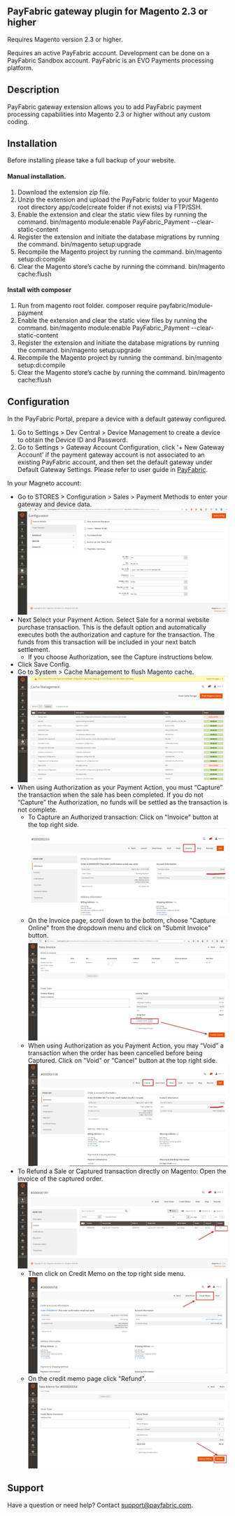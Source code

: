 ﻿## PayFabric gateway plugin for Magento 2.3 or higher
Requires Magento version 2.3 or higher.

Requires an active PayFabric account.  Development can be done on a PayFabric Sandbox account. PayFabric is an EVO Payments processing platform.

## Description 
PayFabric gateway extension allows you to add PayFabric payment processing capabilities into Magento 2.3 or higher without any custom coding.

## Installation 
Before installing please take a full backup of your website.
#### Manual installation.
1. Download the extension zip file.
2. Unzip the extension and upload the PayFabric folder to your Magento root directory app/code(create folder if not exists) via FTP/SSH.
3. Enable the extension and clear the static view files by running the command.
    bin/magento module:enable PayFabric_Payment --clear-static-content
4. Register the extension and initiate the database migrations by running the command.
    bin/magento setup:upgrade
5. Recompile the Magento project by running the command.
    bin/magento setup:di:compile
6. Clear the Magento store’s cache by running the command.
    bin/magento cache:flush
    
#### Install with composer
1. Run from magento root folder.
    composer require payfabric/module-payment
2. Enable the extension and clear the static view files by running the command.
    bin/magento module:enable PayFabric_Payment --clear-static-content
3. Register the extension and initiate the database migrations by running the command.
    bin/magento setup:upgrade
4. Recompile the Magento project by running the command.
    bin/magento setup:di:compile
5. Clear the Magento store’s cache by running the command.
    bin/magento cache:flush

## Configuration
In the PayFabric Portal, prepare a device with a default gateway configured.
1. Go to Settings > Dev Central > Device Management to create a device to obtain the Device ID and Password.
2. Go to Settings > Gateway Account Configuration, click '+ New Gateway Account' if the payment gateway account is not associated to an existing PayFabric account, and then set the default gateway under Default Gateway Settings.
Please refer to user guide in [PayFabric](https://github.com/PayFabric/Portal/blob/master/PayFabric/README.md "PayFabric").

In your Magneto account:
* Go to STORES > Configuration > Sales > Payment Methods to enter your gateway and device data.
![image](ScreenShots/setting_admin.png)
* Next Select your Payment Action.   Select Sale for a normal website purchase transaction.  This is the default option and automatically executes both the authorization and capture for the transaction.   The funds from this transaction will be included in your next batch settlement.
    * If you choose Authorization, see the Capture instructions below.
* Click Save Config.
* Go to System > Cache Management to flush Magento cache.
![image](ScreenShots/cache_admin.png)
* When using Authorization as your Payment Action, you must “Capture” the transaction when the sale has been completed. If you do not “Capture” the Authorization, no funds will be settled as the transaction is not complete.
    * To Capture an Authorized transaction: Click on "Invoice" button at the top right side.
    ![image](ScreenShots/invoice_create_admin.png)
    * On the Invoice page, scroll down to the bottom, choose "Capture Online" from the dropdown menu and click on "Submit Invoice" button.
    ![image](ScreenShots/capture_admin.png)
    * When using Authorization as you Payment Action, you may “Void” a transaction when the order has been cancelled before being Captured. Click on "Void" or "Cancel" button at the top right side.
    ![image](ScreenShots/void_admin.png)
* To Refund a Sale or Captured transaction directly on Magento: Open the invoice of the captured order.
![image](ScreenShots/invoice_admin.png)
    * Then click on Credit Memo on the top right side menu.
    ![image](ScreenShots/creditmemo_admin.png)
    * On the credit memo page click "Refund".
    ![image](ScreenShots/refund_admin.png)

## Support    
Have a question or need help? Contact support@payfabric.com. 
